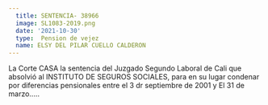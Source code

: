 ```yaml
---
  title: SENTENCIA- 38966
  image: SL1083-2019.png
  date: '2021-10-30' 
  type:  Pension de vejez
  name: ELSY DEL PILAR CUELLO CALDERON
---
```

La Corte CASA la sentencia del Juzgado Segundo Laboral de Cali que absolvió al INSTITUTO DE SEGUROS SOCIALES, para en su lugar condenar por diferencias pensionales entre el 3 dr septiembre de 2001 y El 31 de marzo.....
